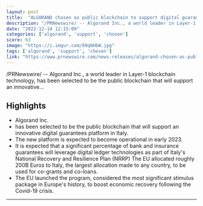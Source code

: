 ```yaml
---
layout: post
title:  "ALGORAND chosen as public blockchain to support digital guarantees platform in ITALY."
description: "/PRNewswire/ -- Algorand Inc., a world leader in Layer-1 blockchain technology, has been selected to be the public blockchain that will support an innovative..."
date: "2022-12-14 12:15:09"
categories: ['algorand', 'support', 'chosen']
score: 63
image: "https://i.imgur.com/89q6HbW.jpg"
tags: ['algorand', 'support', 'chosen']
link: "https://www.prnewswire.com/news-releases/algorand-chosen-as-public-blockchain-to-support-digital-guarantees-platform-in-italy-301701329.html"
---
```


/PRNewswire/ -- Algorand Inc., a world leader in Layer-1 blockchain technology, has been selected to be the public blockchain that will support an innovative...

## Highlights

- Algorand Inc.
- has been selected to be the public blockchain that will support an innovative digital guarantees platform in Italy.
- The new platform is expected to become operational in early 2023.
- It is expected that a significant percentage of bank and insurance guarantees will leverage digital ledger technologies as part of Italy's National Recovery and Resilience Plan (NRRP) The EU allocated roughly 200B Euros to Italy, the largest allocation made to any country, to be used for co-grants and co-loans.
- The EU launched the program, considered the most significant stimulus package in Europe's history, to boost economic recovery following the Covid-19 crisis.

---
